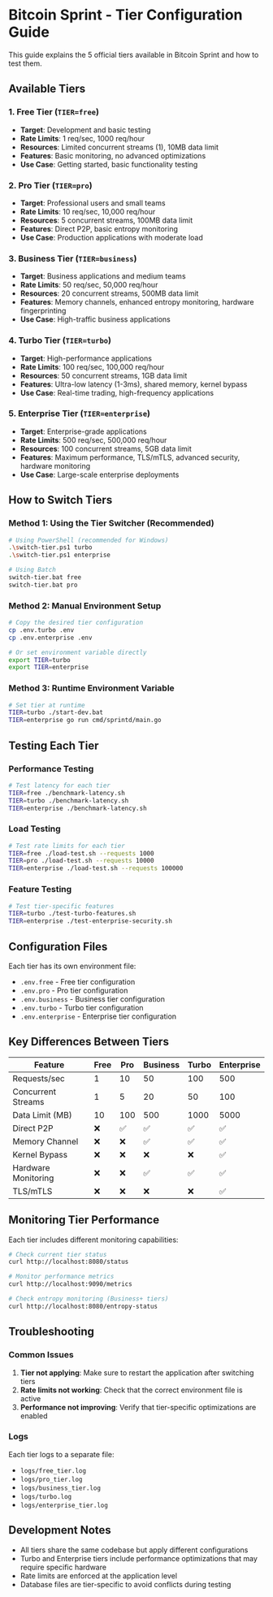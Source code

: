 # Bitcoin Sprint - Tier Configuration Guide

This guide explains the 5 official tiers available in Bitcoin Sprint and how to test them.

## Available Tiers

### 1. Free Tier (`TIER=free`)
- **Target**: Development and basic testing
- **Rate Limits**: 1 req/sec, 1000 req/hour
- **Resources**: Limited concurrent streams (1), 10MB data limit
- **Features**: Basic monitoring, no advanced optimizations
- **Use Case**: Getting started, basic functionality testing

### 2. Pro Tier (`TIER=pro`)
- **Target**: Professional users and small teams
- **Rate Limits**: 10 req/sec, 10,000 req/hour
- **Resources**: 5 concurrent streams, 100MB data limit
- **Features**: Direct P2P, basic entropy monitoring
- **Use Case**: Production applications with moderate load

### 3. Business Tier (`TIER=business`)
- **Target**: Business applications and medium teams
- **Rate Limits**: 50 req/sec, 50,000 req/hour
- **Resources**: 20 concurrent streams, 500MB data limit
- **Features**: Memory channels, enhanced entropy monitoring, hardware fingerprinting
- **Use Case**: High-traffic business applications

### 4. Turbo Tier (`TIER=turbo`)
- **Target**: High-performance applications
- **Rate Limits**: 100 req/sec, 100,000 req/hour
- **Resources**: 50 concurrent streams, 1GB data limit
- **Features**: Ultra-low latency (1-3ms), shared memory, kernel bypass
- **Use Case**: Real-time trading, high-frequency applications

### 5. Enterprise Tier (`TIER=enterprise`)
- **Target**: Enterprise-grade applications
- **Rate Limits**: 500 req/sec, 500,000 req/hour
- **Resources**: 100 concurrent streams, 5GB data limit
- **Features**: Maximum performance, TLS/mTLS, advanced security, hardware monitoring
- **Use Case**: Large-scale enterprise deployments

## How to Switch Tiers

### Method 1: Using the Tier Switcher (Recommended)

```bash
# Using PowerShell (recommended for Windows)
.\switch-tier.ps1 turbo
.\switch-tier.ps1 enterprise

# Using Batch
switch-tier.bat free
switch-tier.bat pro
```

### Method 2: Manual Environment Setup

```bash
# Copy the desired tier configuration
cp .env.turbo .env
cp .env.enterprise .env

# Or set environment variable directly
export TIER=turbo
export TIER=enterprise
```

### Method 3: Runtime Environment Variable

```bash
# Set tier at runtime
TIER=turbo ./start-dev.bat
TIER=enterprise go run cmd/sprintd/main.go
```

## Testing Each Tier

### Performance Testing

```bash
# Test latency for each tier
TIER=free ./benchmark-latency.sh
TIER=turbo ./benchmark-latency.sh
TIER=enterprise ./benchmark-latency.sh
```

### Load Testing

```bash
# Test rate limits for each tier
TIER=free ./load-test.sh --requests 1000
TIER=pro ./load-test.sh --requests 10000
TIER=enterprise ./load-test.sh --requests 100000
```

### Feature Testing

```bash
# Test tier-specific features
TIER=turbo ./test-turbo-features.sh
TIER=enterprise ./test-enterprise-security.sh
```

## Configuration Files

Each tier has its own environment file:

- `.env.free` - Free tier configuration
- `.env.pro` - Pro tier configuration
- `.env.business` - Business tier configuration
- `.env.turbo` - Turbo tier configuration
- `.env.enterprise` - Enterprise tier configuration

## Key Differences Between Tiers

| Feature | Free | Pro | Business | Turbo | Enterprise |
|---------|------|-----|----------|-------|------------|
| Requests/sec | 1 | 10 | 50 | 100 | 500 |
| Concurrent Streams | 1 | 5 | 20 | 50 | 100 |
| Data Limit (MB) | 10 | 100 | 500 | 1000 | 5000 |
| Direct P2P | ❌ | ✅ | ✅ | ✅ | ✅ |
| Memory Channel | ❌ | ❌ | ✅ | ✅ | ✅ |
| Kernel Bypass | ❌ | ❌ | ❌ | ❌ | ✅ |
| Hardware Monitoring | ❌ | ❌ | ✅ | ✅ | ✅ |
| TLS/mTLS | ❌ | ❌ | ❌ | ❌ | ✅ |

## Monitoring Tier Performance

Each tier includes different monitoring capabilities:

```bash
# Check current tier status
curl http://localhost:8080/status

# Monitor performance metrics
curl http://localhost:9090/metrics

# Check entropy monitoring (Business+ tiers)
curl http://localhost:8080/entropy-status
```

## Troubleshooting

### Common Issues

1. **Tier not applying**: Make sure to restart the application after switching tiers
2. **Rate limits not working**: Check that the correct environment file is active
3. **Performance not improving**: Verify that tier-specific optimizations are enabled

### Logs

Each tier logs to a separate file:
- `logs/free_tier.log`
- `logs/pro_tier.log`
- `logs/business_tier.log`
- `logs/turbo.log`
- `logs/enterprise_tier.log`

## Development Notes

- All tiers share the same codebase but apply different configurations
- Turbo and Enterprise tiers include performance optimizations that may require specific hardware
- Rate limits are enforced at the application level
- Database files are tier-specific to avoid conflicts during testing
